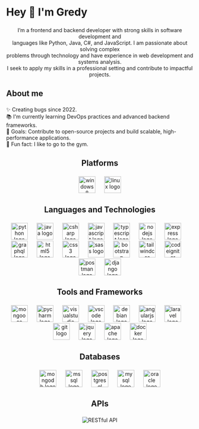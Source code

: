 <h1 align="left">Hey 👋 I'm Gredy</h1>

###

<p align="center">I’m a frontend and backend developer with strong skills in software development and<br>languages like Python, Java, C#, and JavaScript. I am passionate about solving complex<br>problems through technology and have experience in web development and systems analysis.<br>I seek to apply my skills in a professional setting and contribute to impactful projects.</p>

###

<h2 align="left">About me</h2>

###

<p align="left">✨ Creating bugs since 2022.<br>📚 I'm currently learning DevOps practices and advanced backend frameworks.<br>🎯 Goals: Contribute to open-source projects and build scalable, high-performance applications.<br>🎲 Fun fact: I like to go to the gym.</p>

###

<h2 align="center">Platforms</h2>

###

<div align="center">
  <img src="https://cdn.jsdelivr.net/gh/devicons/devicon/icons/windows8/windows8-original.svg" height="45" alt="windows8 logo" />
  <img width="16" />
  <img src="https://cdn.jsdelivr.net/gh/devicons/devicon/icons/linux/linux-original.svg" height="45" alt="linux logo" />
</div>

###

<h2 align="center">Languages and Technologies</h2>

###

<div align="center">
  <img src="https://cdn.jsdelivr.net/gh/devicons/devicon/icons/python/python-original.svg" height="45" alt="python logo" />
  <img width="16" />
  <img src="https://cdn.jsdelivr.net/gh/devicons/devicon/icons/java/java-original.svg" height="45" alt="java logo" />
  <img width="16" />
  <img src="https://cdn.jsdelivr.net/gh/devicons/devicon/icons/csharp/csharp-original.svg" height="45" alt="csharp logo" />
  <img width="16" />
  <img src="https://cdn.jsdelivr.net/gh/devicons/devicon/icons/javascript/javascript-original.svg" height="45" alt="javascript logo" />
  <img width="16" />
  <img src="https://cdn.jsdelivr.net/gh/devicons/devicon/icons/typescript/typescript-original.svg" height="45" alt="typescript logo" />
  <img width="16" />
  <img src="https://cdn.jsdelivr.net/gh/devicons/devicon/icons/nodejs/nodejs-original.svg" height="45" alt="nodejs logo" />
  <img width="16" />
  <img src="https://cdn.jsdelivr.net/gh/devicons/devicon/icons/express/express-original.svg" height="45" alt="express logo" />
  <img width="16" />
  <img src="https://cdn.jsdelivr.net/gh/devicons/devicon/icons/graphql/graphql-plain.svg" height="45" alt="graphql logo" />
  <img width="16" />
  <img src="https://cdn.jsdelivr.net/gh/devicons/devicon/icons/html5/html5-original.svg" height="45" alt="html5 logo" />
  <img width="16" />
  <img src="https://cdn.jsdelivr.net/gh/devicons/devicon/icons/css3/css3-original.svg" height="45" alt="css3 logo" />
  <img width="16" />
  <img src="https://cdn.jsdelivr.net/gh/devicons/devicon/icons/sass/sass-original.svg" height="45" alt="sass logo" />
  <img width="16" />
  <img src="https://cdn.jsdelivr.net/gh/devicons/devicon/icons/bootstrap/bootstrap-original.svg" height="45" alt="bootstrap logo" />
  <img width="16" />
  <img src="https://cdn.jsdelivr.net/gh/devicons/devicon/icons/tailwindcss/tailwindcss-original-wordmark.svg" height="45" alt="tailwindcss logo" />
  <img width="16" />
  <img src="https://cdn.jsdelivr.net/gh/devicons/devicon/icons/codeigniter/codeigniter-plain.svg" height="45" alt="codeigniter logo" />
  <img width="16" />
  <img src="https://cdn.jsdelivr.net/gh/devicons/devicon/icons/postman/postman-original.svg" height="45" alt="postman logo" />
  <img width="16" />
  <img src="https://cdn.jsdelivr.net/gh/devicons/devicon/icons/django/django-plain.svg" height="45" alt="django logo" />
</div>

###

<h2 align="center">Tools and Frameworks</h2>

###

<div align="center">
  <img src="https://cdn.jsdelivr.net/gh/devicons/devicon/icons/mongoose/mongoose-original.svg" height="45" alt="mongoose logo" />
  <img width="16" />
  <img src="https://cdn.jsdelivr.net/gh/devicons/devicon/icons/pycharm/pycharm-original.svg" height="45" alt="pycharm logo" />
  <img width="16" />
  <img src="https://cdn.jsdelivr.net/gh/devicons/devicon/icons/visualstudio/visualstudio-plain.svg" height="45" alt="visualstudio logo" />
  <img width="16" />
  <img src="https://cdn.jsdelivr.net/gh/devicons/devicon/icons/vscode/vscode-original.svg" height="45" alt="vscode logo" />
  <img width="16" />
  <img src="https://cdn.jsdelivr.net/gh/devicons/devicon/icons/debian/debian-original.svg" height="45" alt="debian logo" />
  <img width="16" />
  <img src="https://cdn.jsdelivr.net/gh/devicons/devicon/icons/angularjs/angularjs-original.svg" height="45" alt="angularjs logo" />
  <img width="16" />
  <img src="https://cdn.jsdelivr.net/gh/devicons/devicon/icons/laravel/laravel-original.svg" height="45" alt="laravel logo" />
  <img width="16" />
  <img src="https://cdn.jsdelivr.net/gh/devicons/devicon/icons/git/git-original.svg" height="45" alt="git logo" />
  <img width="16" />
  <img src="https://cdn.jsdelivr.net/gh/devicons/devicon/icons/jquery/jquery-original.svg" height="45" alt="jquery logo" />
  <img width="16" />
  <img src="https://cdn.jsdelivr.net/gh/devicons/devicon/icons/apache/apache-original.svg" height="45" alt="apache logo" />
  <img width="16" />
  <img src="https://cdn.jsdelivr.net/gh/devicons/devicon/icons/docker/docker-original.svg" height="45" alt="docker logo" />
</div>

###

<h2 align="center">Databases</h2>

###

<div align="center">
  <img src="https://cdn.jsdelivr.net/gh/devicons/devicon/icons/mongodb/mongodb-original.svg" height="46" alt="mongodb logo" />
  <img width="16" />
  <img src="https://cdn.jsdelivr.net/gh/devicons/devicon/icons/microsoftsqlserver/microsoftsqlserver-plain.svg" height="46" alt="mssql logo" />
  <img width="16" />
  <img src="https://cdn.jsdelivr.net/gh/devicons/devicon/icons/postgresql/postgresql-original.svg" height="46" alt="postgresql logo" />
  <img width="16" />
  <img src="https://cdn.jsdelivr.net/gh/devicons/devicon/icons/mysql/mysql-original.svg" height="46" alt="mysql logo" />
  <img width="16" />
  <img src="https://cdn.jsdelivr.net/gh/devicons/devicon/icons/oracle/oracle-original.svg" height="46" alt="oracle logo" />
</div>

###

<h2 align="center">APIs</h2>

###

<div align="center">
  <img src="https://img.shields.io/badge/RESTful-API-blue?style=flat-square" alt="RESTful API" />
</div>
